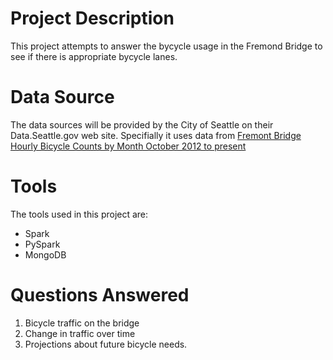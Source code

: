 # Project Description
This project attempts to answer the bycycle usage in the Fremond Bridge to see if there is appropriate bycycle lanes.

# Data Source
The data sources will be provided by the City of Seattle on their Data.Seattle.gov web site.  Specifially it uses data from [Fremont Bridge Hourly Bicycle Counts by Month October 2012 to present](https://data.seattle.gov/Transportation/Fremont-Bridge-Hourly-Bicycle-Counts-by-Month-Octo/65db-xm6k)


# Tools
The tools used in this project are:
* Spark
* PySpark
* MongoDB


# Questions Answered
1. Bicycle traffic on the bridge
2. Change in traffic over time
3. Projections about future bicycle needs.
